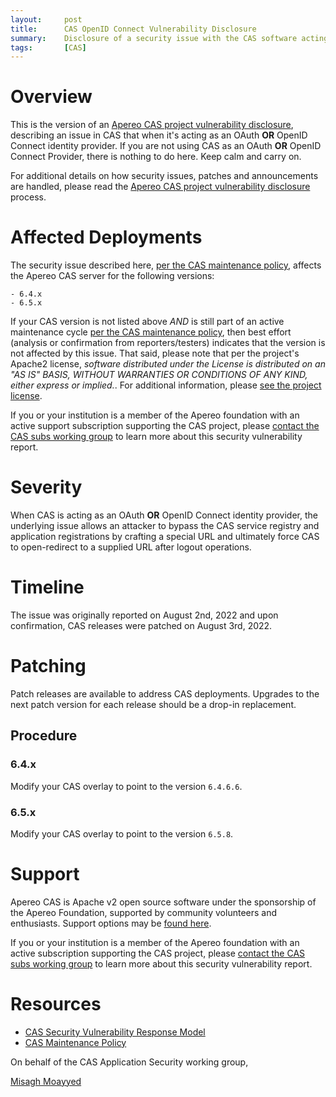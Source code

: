 ```yaml
---
layout:     post
title:      CAS OpenID Connect Vulnerability Disclosure
summary:    Disclosure of a security issue with the CAS software acting as an OpenID Connect Provider.
tags:       [CAS]
---
```


# Overview

This is the version of an [Apereo CAS project vulnerability disclosure](https://apereo.github.io/cas/developer/Sec-Vuln-Response.html),
describing an issue in CAS that when it's acting as an OAuth **OR** OpenID Connect identity provider. If you are not using CAS as an OAuth **OR** OpenID Connect Provider, there is nothing to do here. Keep calm and carry on.

For additional details on how security issues, patches and announcements are handled, please read the [Apereo CAS project vulnerability disclosure](https://apereo.github.io/cas/developer/Sec-Vuln-Response.html) process.

# Affected Deployments

The security issue described here, [per the CAS maintenance policy](https://apereo.github.io/cas/developer/Maintenance-Policy.html), affects the Apereo CAS server for the following versions:

```
- 6.4.x
- 6.5.x
```

If your CAS version is not listed above *AND* is still part of an active maintenance cycle [per the CAS maintenance policy](https://apereo.github.io/cas/developer/Maintenance-Policy.html), then best effort (analysis or confirmation from reporters/testers) indicates that the version is not affected by this issue. That said, please note that per the project's Apache2 license, *software distributed under the License is distributed on an "AS IS" BASIS, WITHOUT WARRANTIES OR CONDITIONS OF ANY KIND, either express or implied.*. For additional information, please [see the project license](https://github.com/apereo/cas/blob/master/LICENSE).

If you or your institution is a member of the Apereo foundation with an active support subscription supporting the CAS project, please [contact the CAS subs working group](https://apereo.github.io/cas/Mailing-Lists.html) to learn more about this security vulnerability report.

# Severity

When CAS is acting as an OAuth **OR** OpenID Connect identity provider, the underlying issue allows an attacker to bypass the CAS service registry and application registrations by crafting a special URL and ultimately force CAS to open-redirect to a supplied URL after logout operations.

# Timeline

The issue was originally reported on August 2nd, 2022 and upon confirmation, CAS releases were patched on August 3rd, 2022.

# Patching

Patch releases are available to address CAS deployments. Upgrades to the next patch version for each release should be a drop-in replacement.

## Procedure

### 6.4.x

Modify your CAS overlay to point to the version `6.4.6.6`.

### 6.5.x

Modify your CAS overlay to point to the version `6.5.8`.

# Support

Apereo CAS is Apache v2 open source software under the sponsorship of the Apereo Foundation, supported by community volunteers and enthusiasts. Support options may be [found here](https://apereo.github.io/cas/Support.html).

If you or your institution is a member of the Apereo foundation with an active subscription supporting the CAS project, please [contact the CAS subs working group](https://apereo.github.io/cas/Mailing-Lists.html) to learn more about this security vulnerability report.

# Resources

* [CAS Security Vulnerability Response Model](https://apereo.github.io/cas/developer/Sec-Vuln-Response.html)
* [CAS Maintenance Policy](https://apereo.github.io/cas/developer/Maintenance-Policy.html)

On behalf of the CAS Application Security working group,

[Misagh Moayyed](https://fawnoos.com)